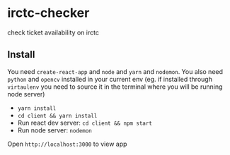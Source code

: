 # irctc-checker
check ticket availability on irctc

## Install
You need `create-react-app` and `node` and `yarn` and `nodemon`.
You also need `python` and `opencv` installed in your current env (eg. if installed through `virtaulenv` you need to source it in the terminal where you will be running node server)

* `yarn install`
* `cd client && yarn install`
* Run react dev server: `cd client && npm start`
* Run node server: `nodemon`

Open `http://localhost:3000` to view app
